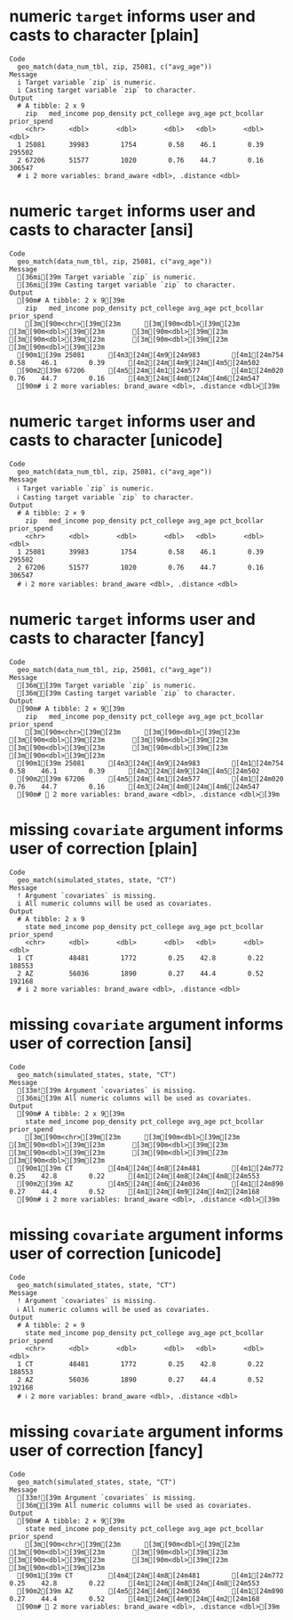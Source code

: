 # numeric `target` informs user and casts to character [plain]

    Code
      geo_match(data_num_tbl, zip, 25081, c("avg_age"))
    Message
      i Target variable `zip` is numeric.
      i Casting target variable `zip` to character.
    Output
      # A tibble: 2 x 9
        zip   med_income pop_density pct_college avg_age pct_bcollar prior_spend
        <chr>      <dbl>       <dbl>       <dbl>   <dbl>       <dbl>       <dbl>
      1 25081      39983        1754        0.58    46.1        0.39      295502
      2 67206      51577        1020        0.76    44.7        0.16      306547
      # i 2 more variables: brand_aware <dbl>, .distance <dbl>

# numeric `target` informs user and casts to character [ansi]

    Code
      geo_match(data_num_tbl, zip, 25081, c("avg_age"))
    Message
      [36mi[39m Target variable `zip` is numeric.
      [36mi[39m Casting target variable `zip` to character.
    Output
      [90m# A tibble: 2 x 9[39m
        zip   med_income pop_density pct_college avg_age pct_bcollar prior_spend
        [3m[90m<chr>[39m[23m      [3m[90m<dbl>[39m[23m       [3m[90m<dbl>[39m[23m       [3m[90m<dbl>[39m[23m   [3m[90m<dbl>[39m[23m       [3m[90m<dbl>[39m[23m       [3m[90m<dbl>[39m[23m
      [90m1[39m 25081      [4m3[24m[4m9[24m983        [4m1[24m754        0.58    46.1        0.39      [4m2[24m[4m9[24m[4m5[24m502
      [90m2[39m 67206      [4m5[24m[4m1[24m577        [4m1[24m020        0.76    44.7        0.16      [4m3[24m[4m0[24m[4m6[24m547
      [90m# i 2 more variables: brand_aware <dbl>, .distance <dbl>[39m

# numeric `target` informs user and casts to character [unicode]

    Code
      geo_match(data_num_tbl, zip, 25081, c("avg_age"))
    Message
      ℹ Target variable `zip` is numeric.
      ℹ Casting target variable `zip` to character.
    Output
      # A tibble: 2 × 9
        zip   med_income pop_density pct_college avg_age pct_bcollar prior_spend
        <chr>      <dbl>       <dbl>       <dbl>   <dbl>       <dbl>       <dbl>
      1 25081      39983        1754        0.58    46.1        0.39      295502
      2 67206      51577        1020        0.76    44.7        0.16      306547
      # ℹ 2 more variables: brand_aware <dbl>, .distance <dbl>

# numeric `target` informs user and casts to character [fancy]

    Code
      geo_match(data_num_tbl, zip, 25081, c("avg_age"))
    Message
      [36mℹ[39m Target variable `zip` is numeric.
      [36mℹ[39m Casting target variable `zip` to character.
    Output
      [90m# A tibble: 2 × 9[39m
        zip   med_income pop_density pct_college avg_age pct_bcollar prior_spend
        [3m[90m<chr>[39m[23m      [3m[90m<dbl>[39m[23m       [3m[90m<dbl>[39m[23m       [3m[90m<dbl>[39m[23m   [3m[90m<dbl>[39m[23m       [3m[90m<dbl>[39m[23m       [3m[90m<dbl>[39m[23m
      [90m1[39m 25081      [4m3[24m[4m9[24m983        [4m1[24m754        0.58    46.1        0.39      [4m2[24m[4m9[24m[4m5[24m502
      [90m2[39m 67206      [4m5[24m[4m1[24m577        [4m1[24m020        0.76    44.7        0.16      [4m3[24m[4m0[24m[4m6[24m547
      [90m# ℹ 2 more variables: brand_aware <dbl>, .distance <dbl>[39m

# missing `covariate` argument informs user of correction [plain]

    Code
      geo_match(simulated_states, state, "CT")
    Message
      ! Argument `covariates` is missing.
      i All numeric columns will be used as covariates.
    Output
      # A tibble: 2 x 9
        state med_income pop_density pct_college avg_age pct_bcollar prior_spend
        <chr>      <dbl>       <dbl>       <dbl>   <dbl>       <dbl>       <dbl>
      1 CT         48481        1772        0.25    42.8        0.22      188553
      2 AZ         56036        1890        0.27    44.4        0.52      192168
      # i 2 more variables: brand_aware <dbl>, .distance <dbl>

# missing `covariate` argument informs user of correction [ansi]

    Code
      geo_match(simulated_states, state, "CT")
    Message
      [33m![39m Argument `covariates` is missing.
      [36mi[39m All numeric columns will be used as covariates.
    Output
      [90m# A tibble: 2 x 9[39m
        state med_income pop_density pct_college avg_age pct_bcollar prior_spend
        [3m[90m<chr>[39m[23m      [3m[90m<dbl>[39m[23m       [3m[90m<dbl>[39m[23m       [3m[90m<dbl>[39m[23m   [3m[90m<dbl>[39m[23m       [3m[90m<dbl>[39m[23m       [3m[90m<dbl>[39m[23m
      [90m1[39m CT         [4m4[24m[4m8[24m481        [4m1[24m772        0.25    42.8        0.22      [4m1[24m[4m8[24m[4m8[24m553
      [90m2[39m AZ         [4m5[24m[4m6[24m036        [4m1[24m890        0.27    44.4        0.52      [4m1[24m[4m9[24m[4m2[24m168
      [90m# i 2 more variables: brand_aware <dbl>, .distance <dbl>[39m

# missing `covariate` argument informs user of correction [unicode]

    Code
      geo_match(simulated_states, state, "CT")
    Message
      ! Argument `covariates` is missing.
      ℹ All numeric columns will be used as covariates.
    Output
      # A tibble: 2 × 9
        state med_income pop_density pct_college avg_age pct_bcollar prior_spend
        <chr>      <dbl>       <dbl>       <dbl>   <dbl>       <dbl>       <dbl>
      1 CT         48481        1772        0.25    42.8        0.22      188553
      2 AZ         56036        1890        0.27    44.4        0.52      192168
      # ℹ 2 more variables: brand_aware <dbl>, .distance <dbl>

# missing `covariate` argument informs user of correction [fancy]

    Code
      geo_match(simulated_states, state, "CT")
    Message
      [33m![39m Argument `covariates` is missing.
      [36mℹ[39m All numeric columns will be used as covariates.
    Output
      [90m# A tibble: 2 × 9[39m
        state med_income pop_density pct_college avg_age pct_bcollar prior_spend
        [3m[90m<chr>[39m[23m      [3m[90m<dbl>[39m[23m       [3m[90m<dbl>[39m[23m       [3m[90m<dbl>[39m[23m   [3m[90m<dbl>[39m[23m       [3m[90m<dbl>[39m[23m       [3m[90m<dbl>[39m[23m
      [90m1[39m CT         [4m4[24m[4m8[24m481        [4m1[24m772        0.25    42.8        0.22      [4m1[24m[4m8[24m[4m8[24m553
      [90m2[39m AZ         [4m5[24m[4m6[24m036        [4m1[24m890        0.27    44.4        0.52      [4m1[24m[4m9[24m[4m2[24m168
      [90m# ℹ 2 more variables: brand_aware <dbl>, .distance <dbl>[39m

